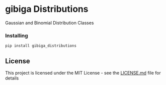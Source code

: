 # gibiga Distributions

Gaussian and Binomial Distribution Classes

### Installing

```
pip install gibiga_distributions
```
## License

This project is licensed under the MIT License - see the [LICENSE.md](LICENSE.md) file for details
